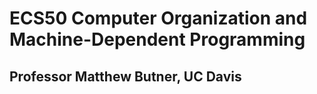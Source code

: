 ECS50 Computer Organization and Machine-Dependent Programming
============================================================================
## Professor Matthew Butner, UC Davis

